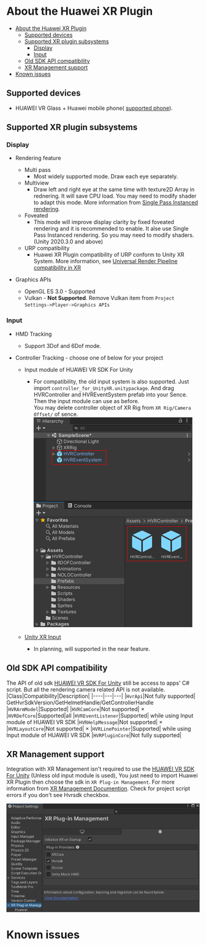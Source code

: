 # About the Huawei XR Plugin

<!-- TOC -->

- [About the Huawei XR Plugin](#about-the-huawei-xr-plugin)
  - [Supported devices](#supported-devices)
  - [Supported XR plugin subsystems](#supported-xr-plugin-subsystems)
    - [Display](#display)
    - [Input](#input)
  - [Old SDK API compatibility](#old-sdk-api-compatibility)
  - [XR Management support](#xr-management-support)
- [Known issues](#known-issues)

<!-- /TOC -->

## Supported devices
* HUAWEI VR Glass + Huawei mobile phone(
 [supported phone](https://developer.huawei.com/consumer/cn/doc/development/graphics-Guides/introduction-0000001097358942#section43314313363)).

## Supported XR plugin subsystems

### Display 
* Rendering feature
  * Multi pass 
    * Most widely supported mode. Draw each eye separately.
  * Multiview 
    * Draw left and right eye at the same time with texture2D Array in rednering. It will save CPU load. You may need to modify shader to adapt this mode. More information from [Single Pass Instanced rendering](https://docs.unity3d.com/Manual/SinglePassInstancing.html). 
  * Foveated 
    * This mode will improve display clarity by fixed foveated rendering and it is recommended to enable. It alse use Single Pass Instanced rendering. So you may need to modify shaders. (Unity 2020.3.0 and above)
  * URP compatibility
    * Huawei XR Plugin compatibility of URP conform to Unity XR System. More information, see [Universal Render Pipeline compatibility in XR](https://docs.unity3d.com/Manual/xr-render-pipeline-compatibility.html)


* Graphics APIs 
  * OpenGL ES 3.0  - Supported
  * Vulkan  -  **Not Supported**. Remove Vulkan item from `Project Settings->Player->Graphics APIs`

### Input 
* HMD Tracking 
  * Support 3Dof and 6Dof mode. 

* Controller Tracking - choose one of below for your project
  * Input module of HUAWEI VR SDK For Unity
    * For compatibility, the old input system is also supported. Just import `controller_for_UnityXR.unitypackage`. And drag HVRController and HVREventSystem prefab into your Sence. Then the input module can use as before. \
    You may delete controller object of XR Rig from `XR Rig/Camera Offset/` of sence.\
  ![](images/HVRController.png)
  
  * [Unity XR Input ](https://docs.unity3d.com/Manual/xr_input.html)
    * In planning, will supported in the near feature. 

## Old SDK API compatibility
The API of old sdk [HUAWEI VR SDK For Unity](https://developer.huawei.com/consumer/cn/doc/development/graphics-References/overview-0000001100594564) still be access to apps' C# script. But all the rendering camera related API is not available.
|Class|Compatibility|Description|
|----|---|---|
|`HvrApi`|Not fully supported| GetHvrSdkVersion/GetHelmetHandle/GetControllerHandle
|`HVRArmModel`|Supported| 
|`HVRCamCore`|Not supported| ×
|`HVRDefCore`|Supported|all
|`HVREventListener`|Supported| while using Input module of HUAWEI VR SDK
|`HVRHelpMessage`|Not supported| ×
|`HVRLayoutCore`|Not supported| ×
|`HVRLinePointer`|Supported| while using Input module of HUAWEI VR SDK
|`HVRPluginCore`|Not fully supported| 

## XR Management support

Integration with XR Management isn't required to use the [HUAWEI VR SDK For Unity](https://developer.huawei.com/consumer/cn/doc/development/graphics-Library/unity-sdk-download-0000001142315529) (Unless old input module is used),  You just need to import Huawei XR Plugin then choose the sdk in `XR Plug-in Management`. For more information from [XR Management Documention](https://docs.unity3d.com/Packages/com.unity.xr.management@latest). Check for project script errors if you don't see Hvrsdk checkbox.

![](images/XR_management.png)

# Known issues
